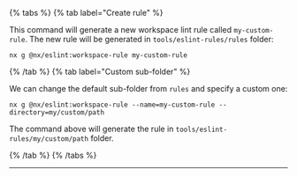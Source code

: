 {% tabs %}
{% tab label="Create rule" %}

This command will generate a new workspace lint rule called `my-custom-rule`. The new rule will be generated in `tools/eslint-rules/rules` folder:

```shell
nx g @nx/eslint:workspace-rule my-custom-rule
```

{% /tab %}
{% tab label="Custom sub-folder" %}

We can change the default sub-folder from `rules` and specify a custom one:

```shell
nx g @nx/eslint:workspace-rule --name=my-custom-rule --directory=my/custom/path
```

The command above will generate the rule in `tools/eslint-rules/my/custom/path` folder.

{% /tab %}
{% /tabs %}

---

